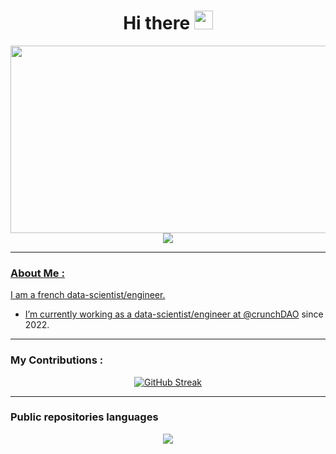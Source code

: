 <!--
**xaviergilbert/xaviergilbert** is a ✨ _special_ ✨ repository because its `README.md` (this file) appears on your GitHub profile.

Here are some ideas to get you started:

- 🔭 I’m currently working on ...
- 🌱 I’m currently learning ...
- 👯 I’m looking to collaborate on ...
- 🤔 I’m looking for help with ...
- 💬 Ask me about ...
- 📫 How to reach me: ...
- 😄 Pronouns: ...
- ⚡ Fun fact: ...
-->
<h1 align="center">
  Hi there 
  <img src="https://media.giphy.com/media/hvRJCLFzcasrR4ia7z/giphy.gif" width="30px"/>
</h1>

<div align="center">
  <img src="https://media.giphy.com/media/dWesBcTLavkZuG35MI/giphy.gif" width="600" height="300"/>
</div>


<div align="center">
  <img src="https://komarev.com/ghpvc/?username=xaviergilbert&style=flat-square&color=blue" alt=""/>
</div>

<div align="center">
  <a href="https://www.linkedin.com/in/xavier-gilbert-de-vautibault-10335b51/"><img src="https://img.shields.io/badge/-xaviergilbert-blue?style=flat&logo=Linkedin&logoColor=white">
</div>

---

### About Me :
I am a french data-scientist/engineer.

- I’m currently working as a data-scientist/engineer at [@crunchDAO](https://github.com/crunchdao) since 2022.



---

### My Contributions :

<div align="center">
  <a href="https://git.io/streak-stats"><img src="https://github-readme-streak-stats.herokuapp.com?user=xaviergilbert&theme=dark&hide_border=true&border_radius=100&date_format=%5BY.%5Dn.j" alt="GitHub Streak" /></a>
</div>

---

### Public repositories languages

<div align="center">
  <img src="https://github-readme-stats.vercel.app/api/top-langs/?username=xaviergilbert&layout=compact&theme=vision-friendly-dark"
</div>


